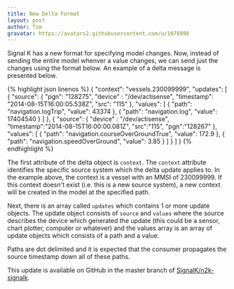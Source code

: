 ```yaml
---
title: New Delta Format
layout: post
author: Tim
gravatar: https://avatars2.githubusercontent.com/u/1078998
---
```


Signal K has a new format for specifying model changes. Now, instead of sending
the entire model whenver a value changes, we can send just the changes using
the format below. An example of a delta message is presented below.

{% highlight json linenos %}
{
  "context": "vessels.230099999",
  "updates": [
    {
      "source": {
        "pgn": "128275",
        "device" : "/dev/actisense",
        "timestamp": "2014-08-15T16:00:05.538Z",
        "src": "115"
      },
      "values": [
        {
          "path": "navigation.logTrip",
          "value": 43374
        },
        {
          "path": "navigation.log",
          "value": 17404540
        }
      ]
    },
    {
      "source": {
        "device" : "/dev/actisense",
        "timestamp":"2014-08-15T16:00:00.081Z",
        "src":"115",
        "pgn":"128267"
      },
      "values": [
        {
          "path": "navigation.courseOverGroundTrue",
          "value": 172.9
        },
        {
          "path": "navigation.speedOverGround",
          "value": 3.85
        }
      ]
    }
  ]
}
{% endhighlight %}

The first attribute of the delta object is `context`. The `context` attribute
identifies the specific source system which the delta update applies to. In the
example above, the context is a vessel with an MMSI of 230099999. If this
context doesn't exist (i.e. this is a new source system), a new context will be
created in the model at the specified path.

Next, there is an array called `updates` which contains 1 or more update
objects. The update object consists of `source` and `values` where the source
describes the device which generated the update (this could be a sensor, chart
plotter, computer or whatever) and the values array is an array of update
objects which consists of a path and a value.

Paths are dot delimited and it is expected that the consumer propagates the
source timestamp down all of these paths.

This update is available on GitHub in the master branch of
[SignalK/n2k-signalk](https://github.com/SignalK/n2k-signalk).

